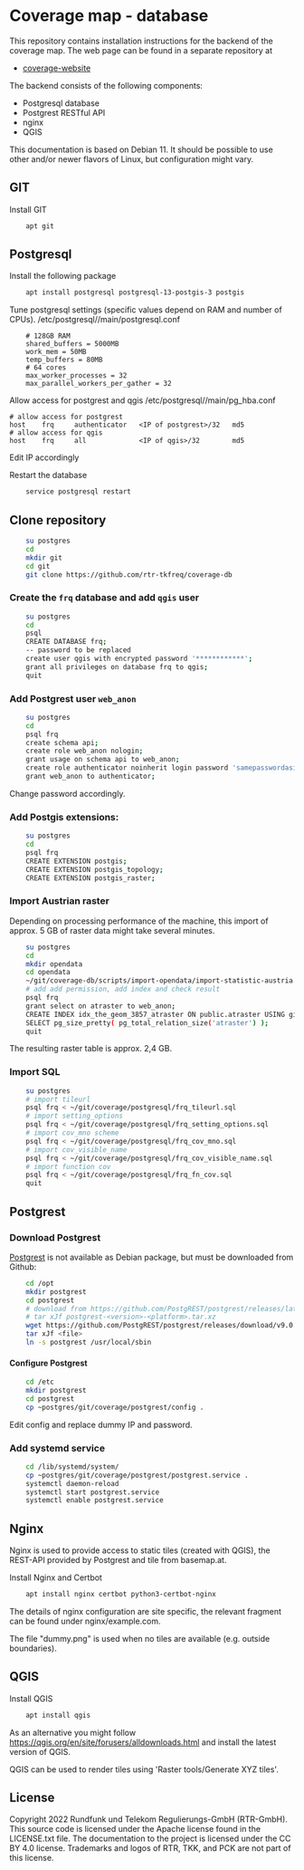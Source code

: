 # Coverage map - database
This repository contains installation instructions for the backend of the coverage 
map. The web page can be found in a separate repository at
* [coverage-website](https://github.com/rtr-tkfreq/coverage-website) 

The backend consists of the following components:
* Postgresql database
* Postgrest RESTful API
* nginx
* QGIS

This documentation is based on Debian 11. It should be possible to use other
and/or newer flavors of Linux, but configuration might vary.

## GIT
Install GIT
```bash
    apt git
```

## Postgresql
Install the following package
```bash
    apt install postgresql postgresql-13-postgis-3 postgis
```
Tune postgresql settings (specific values depend on RAM and number of CPUs).
/etc/postgresql/<version>/main/postgresql.conf
```
    # 128GB RAM
    shared_buffers = 5000MB
    work_mem = 50MB
    temp_buffers = 80MB
    # 64 cores
    max_worker_processes = 32
    max_parallel_workers_per_gather = 32
```
Allow access for postgrest and qgis
/etc/postgresql/<version>/main/pg_hba.conf
```
# allow access for postgrest
host    frq     authenticator   <IP of postgrest>/32   md5
# allow access for qgis
host	frq		all		        <IP of qgis>/32		   md5

```
Edit IP accordingly

Restart the database 
```bash
    service postgresql restart
```
## Clone repository
```bash
    su postgres
    cd
    mkdir git
    cd git
    git clone https://github.com/rtr-tkfreq/coverage-db
```


### Create the `frq` database and add `qgis` user
```bash
    su postgres
    cd
    psql
    CREATE DATABASE frq;
    -- password to be replaced
    create user qgis with encrypted password '************';
    grant all privileges on database frq to qgis;
    quit
```

### Add Postgrest user `web_anon` 
```bash
    su postgres
    cd
    psql frq
    create schema api;
    create role web_anon nologin;
    grant usage on schema api to web_anon;
    create role authenticator noinherit login password 'samepasswordasinpostgrest';
    grant web_anon to authenticator;
```
Change password accordingly.

### Add Postgis extensions:
```bash
    su postgres
    cd
    psql frq
    CREATE EXTENSION postgis;
    CREATE EXTENSION postgis_topology;
    CREATE EXTENSION postgis_raster;
```

### Import Austrian raster
Depending on processing performance of the machine, this import of approx. 5 GB of raster data might take several minutes.
```bash
    su postgres
    cd
    mkdir opendata
    cd opendata
    ~/git/coverage-db/scripts/import-opendata/import-statistic-austria.sh
    # add add permission, add index and check result
    psql frq
    grant select on atraster to web_anon;
    CREATE INDEX idx_the_geom_3857_atraster ON public.atraster USING gist (public.st_transform(geom, 3857)) WHERE (geom IS NOT NULL);
    SELECT pg_size_pretty( pg_total_relation_size('atraster') );
    quit    
```
The resulting raster table is approx. 2,4 GB.

### Import SQL
```bash
    su postgres
    # import tileurl
    psql frq < ~/git/coverage/postgresql/frq_tileurl.sql
    # import setting_options
    psql frq < ~/git/coverage/postgresql/frq_setting_options.sql
    # import cov_mno scheme
    psql frq < ~/git/coverage/postgresql/frq_cov_mno.sql
    # import cov_visible_name
    psql frq < ~/git/coverage/postgresql/frq_cov_visible_name.sql
    # import function cov
    psql frq < ~/git/coverage/postgresql/frq_fn_cov.sql
    quit 
```

## Postgrest

### Download Postgrest

[Postgrest](https://postgrest.org/) is not available as Debian package, but must be downloaded from Github: 
```bash
    cd /opt
    mkdir postgrest
    cd postgrest
    # download from https://github.com/PostgREST/postgrest/releases/latest
    # tar xJf postgrest-<version>-<platform>.tar.xz
    wget https://github.com/PostgREST/postgrest/releases/download/v9.0.0/postgrest-v9.0.0-linux-static-x64.tar.xz
    tar xJf <file>
    ln -s postgrest /usr/local/sbin
```
#### Configure Postgrest
```bash
    cd /etc
    mkdir postgrest
    cd postgrest
    cp ~postgres/git/coverage/postgrest/config .
```
Edit config and replace dummy IP and password.

### Add systemd service
```bash
    cd /lib/systemd/system/
    cp ~postgres/git/coverage/postgrest/postgrest.service .
    systemctl daemon-reload
    systemctl start postgrest.service
    systemctl enable postgrest.service 
```

## Nginx
Nginx is used to provide access to static tiles (created with QGIS),
the REST-API provided by Postgrest and tile from basemap.at.

Install Nginx and Certbot
```bash
    apt install nginx certbot python3-certbot-nginx
```
The details of nginx configuration are site specific, the relevant fragment 
can be found under nginx/example.com.

The file "dummy.png" is used when no tiles are available (e.g. outside boundaries).

## QGIS
Install QGIS
```bash
    apt install qgis
```
As an alternative you might follow https://qgis.org/en/site/forusers/alldownloads.html and 
install the latest version of QGIS.

QGIS can be used to render tiles using 'Raster tools/Generate XYZ tiles'.

    
## License

Copyright 2022 Rundfunk und Telekom Regulierungs-GmbH (RTR-GmbH). This source code is licensed under the Apache license found in the LICENSE.txt file. The documentation to the project is licensed under the CC BY 4.0 license.
Trademarks and logos of RTR, TKK,  and PCK are not part of this license.    
